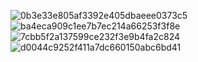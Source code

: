 ![0b3e33e805af3392e405dbaeee0373c5](https://github.com/user-attachments/assets/beb35a2a-0ac9-48d5-808e-93f51634e9fd)![ba4eca909c1ee7b7ec214a66253f3f8e](https://github.com/user-attachments/assets/d089bd3d-13bf-40c3-b5cb-4a436cd21cd1)![7cbb5f2a137599ce232f3e9b4fa2c824](https://github.com/user-attachments/assets/43057975-a790-4b06-b79b-93e125230dfd)![d0044c9252f411a7dc660150abc6bd41](https://github.com/user-attachments/assets/80cd2a24-767b-461d-90d2-6c7d5e2f628f)







